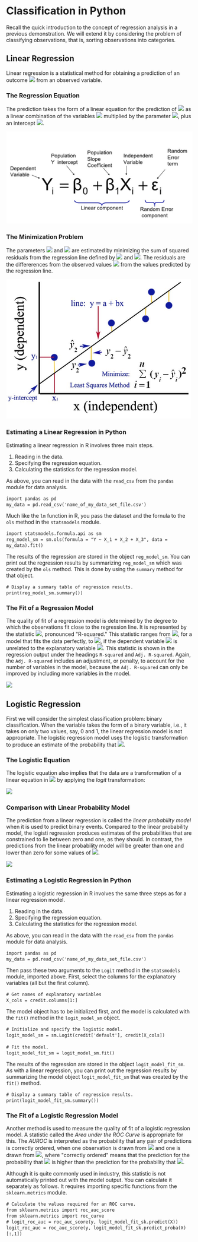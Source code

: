 # Classification in Python

Recall the quick introduction to the concept of regression analysis
in a previous demonstration. 
We will extend it by considering the problem of classifying observations, 
that is, sorting observations into categories. 

## Linear Regression 

Linear regression is a statistical method for obtaining a prediction of an outcome 
<img src="https://render.githubusercontent.com/render/math?math=Y_i"> 
from an observed variable.

### The Regression Equation


The prediction takes the form of a linear equation for the prediction of 
<img src="https://render.githubusercontent.com/render/math?math=Y_i"> 
as a linear combination of the variables
<img src="https://render.githubusercontent.com/render/math?math=X_i">
multiplied by the parameter
<img src="https://render.githubusercontent.com/render/math?math=\beta_1">, 
plus an intercept
<img src="https://render.githubusercontent.com/render/math?math=\beta_0">.

<img src="Images/Regression_Equation.png">


### The Minimization Problem

The parameters 
<img src="https://render.githubusercontent.com/render/math?math=\beta_1"> 
and
<img src="https://render.githubusercontent.com/render/math?math=\beta_0">
are estimated by minimizing the sum of squared residuals from the regression line defined by
<img src="https://render.githubusercontent.com/render/math?math=\beta_1"> 
and
<img src="https://render.githubusercontent.com/render/math?math=\beta_0">.
The residuals are the differerences from the observed values 
<img src="https://render.githubusercontent.com/render/math?math=Y_i"> 
from the values predicted by the regression line. 


<img src="Images/Regression_Minimization.png">


### Estimating a Linear Regression in Python

Estimating a linear regression in R involves three main steps.
1. Reading in the data.
1. Specifying the regression equation.
1. Calculating the statistics for the regression model.


As above, you can read in the data with the ```read_csv``` from the ```pandas``` module for data analysis. 

```
import pandas as pd
my_data = pd.read_csv('name_of_my_data_set_file.csv')
```

Much like the ```lm``` function in R, you pass the dataset and the fornula to the ```ols``` method in the ```statsmodels``` module. 
```
import statsmodels.formula.api as sm
reg_model_sm = sm.ols(formula = "Y ~ X_1 + X_2 + X_3", data = my_data).fit()
```


The results of the regression are stored in the object ```reg_model_sm```. 
You can print out the regression results by summarizing ```reg_model_sm``` which was created by the ```ols``` method.
This is done by using the ```summary``` method for that object. 


```
# Display a summary table of regression results.
print(reg_model_sm.summary())

```



### The Fit of a Regression Model

The quality of fit of a regression model is determined by the degree to which the observations fit close to the regression line. 
It is represented by the statistic 
<img src="https://render.githubusercontent.com/render/math?math=r^2">, 
pronounced "R-squared."
This statistic ranges from 
<img src="https://render.githubusercontent.com/render/math?math=r^2 = 1">, 
for a model that fits the data perfectly,
to 
<img src="https://render.githubusercontent.com/render/math?math=r^2 = 0">, 
if the dependent variable 
<img src="https://render.githubusercontent.com/render/math?math=Y_i">
is unrelated to the explanatory variable
<img src="https://render.githubusercontent.com/render/math?math=X_i">.
This statistic is shown in the regression output under the headings
```R-squared``` and ```Adj. R-squared```.
Again, the ```Adj. R-squared``` includes an adjustment, or penalty, to account for the number of variables in the model, because
the ```Adj. R-squared``` can only be improved by including more variables in the model. 

<img src="Images/Linear_regression.png">


## Logistic Regression

First we will consider the simplest classification problem:
binary classification. 
When the variable takes the form of a binary variable, i.e., it takes on only two values, say, 0 and 1, the linear regression model is not appropriate. 
The logistic regression model uses the logistic transformation to produce an estimate of the probability that 
<img src="https://render.githubusercontent.com/render/math?math=Y_i = 1">.

### The Logistic Equation

The logistic equation also implies that the data are a transformation of a linear equation in
<img src="https://render.githubusercontent.com/render/math?math=X_i">
by applying the *logit* transformation:

<img src="Images/Logistic_Regression_Equation.gif">

### Comparison with Linear Probability Model


The prediction from a linear regression is called the *linear probability model* when it is used to predict binary events. 
Compared to the linear probability model, the logisti regression produces estimates of the probabilities that are constrained to lie between zero and one, as they should. 
In contrast, the predictions from the linear probability model will be greater than one and lower than zero for some values of 
<img src="https://render.githubusercontent.com/render/math?math=X_i">.

<img src="Images/Logistic_vs_OLS_Regression.png">



### Estimating a Logistic Regression in Python

Estimating a logistic regression in R involves the same three steps as
for a linear regression model.
1. Reading in the data.
1. Specifying the regression equation.
1. Calculating the statistics for the regression model.

As above, you can read in the data with the ```read_csv``` from the ```pandas``` module for data analysis. 

```
import pandas as pd
my_data = pd.read_csv('name_of_my_data_set_file.csv')
```




Then pass these two arguments to the ```Logit``` method in the ```statsmodels``` module, imported above. 
First, select the columns for the explanatory variables (all but the first column).

```
# Get names of explanatory variables
X_cols = credit.columns[1:]

```
The model object has to be initialized first, and the model is calculated with the ```fit()``` method in the ```logit_model_sm``` object. 

```
# Initialize and specify the logistic model.
logit_model_sm = sm.Logit(credit['default'], credit[X_cols])

# Fit the model.
logit_model_fit_sm = logit_model_sm.fit()

```



The results of the regression are stored in the object ```logit_model_fit_sm```. 
As with a linear regression, you can print out the regression results by summarizing the model object ```logit_model_fit_sm``` that was created by the ```fit()``` method.


```
# Display a summary table of regression results.
print(logit_model_fit_sm.summary())
```


### The Fit of a Logistic Regression Model

Another method is used to measure the quality of fit of a logistic regression model. 
A statistic called the *Area under the ROC Curve* is appropriate for this. 
The *AUROC* is interpreted as the probability that any pair of predictions is correctly ordered, when one observation is drawn from 
<img src="https://render.githubusercontent.com/render/math?math=Y_i = 0">
and one is drawn from
<img src="https://render.githubusercontent.com/render/math?math=Y_i = 1">, 
where "correctly ordered" means that the prediction for the probability that
<img src="https://render.githubusercontent.com/render/math?math=Y_i = 1">
is higher than the prediction for the probability that
<img src="https://render.githubusercontent.com/render/math?math=Y_i = 0">.

Although it is quite commonly used in industry, 
this statistic is not automatically printed out with the model output. 
You can calculate it separately as follows. 
It requires importing specific functions from the ```sklearn.metrics``` module.

```
# Calculate the values required for an ROC curve.
from sklearn.metrics import roc_auc_score
from sklearn.metrics import roc_curve
# logit_roc_auc = roc_auc_score(y, logit_model_fit_sk.predict(X))
logit_roc_auc = roc_auc_score(y, logit_model_fit_sk.predict_proba(X)[:,1])

```


